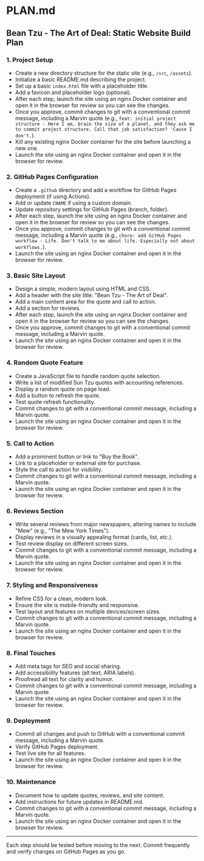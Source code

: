 # PLAN.md

## Bean Tzu - The Art of Deal: Static Website Build Plan

### 1. Project Setup
- Create a new directory structure for the static site (e.g., `/src`, `/assets`).
- Initialize a basic README.md describing the project.
- Set up a basic `index.html` file with a placeholder title.
- Add a favicon and placeholder logo (optional).
- After each step, launch the site using an nginx Docker container and open it in the browser for review so you can see the changes.
- Once you approve, commit changes to git with a conventional commit message, including a Marvin quote (e.g., `feat: initial project structure - Here I am, brain the size of a planet, and they ask me to commit project structure. Call that job satisfaction? 'Cause I don't.`).
- Kill any existing nginx Docker container for the site before launching a new one.
- Launch the site using an nginx Docker container and open it in the browser for review.

### 2. GitHub Pages Configuration
- Create a `.github` directory and add a workflow for GitHub Pages deployment (if using Actions).
- Add or update `CNAME` if using a custom domain.
- Update repository settings for GitHub Pages (branch, folder).
- After each step, launch the site using an nginx Docker container and open it in the browser for review so you can see the changes.
- Once you approve, commit changes to git with a conventional commit message, including a Marvin quote (e.g., `chore: add GitHub Pages workflow - Life. Don't talk to me about life. Especially not about workflows.`).
- Launch the site using an nginx Docker container and open it in the browser for review.

### 3. Basic Site Layout
- Design a simple, modern layout using HTML and CSS.
- Add a header with the site title: "Bean Tzu - The Art of Deal".
- Add a main content area for the quote and call to action.
- Add a section for reviews.
- After each step, launch the site using an nginx Docker container and open it in the browser for review so you can see the changes.
- Once you approve, commit changes to git with a conventional commit message, including a Marvin quote.
- Launch the site using an nginx Docker container and open it in the browser for review.

### 4. Random Quote Feature
- Create a JavaScript file to handle random quote selection.
- Write a list of modified Sun Tzu quotes with accounting references.
- Display a random quote on page load.
- Add a button to refresh the quote.
- Test quote refresh functionality.
- Commit changes to git with a conventional commit message, including a Marvin quote.
- Launch the site using an nginx Docker container and open it in the browser for review.

### 5. Call to Action
- Add a prominent button or link to "Buy the Book".
- Link to a placeholder or external site for purchase.
- Style the call to action for visibility.
- Commit changes to git with a conventional commit message, including a Marvin quote.
- Launch the site using an nginx Docker container and open it in the browser for review.

### 6. Reviews Section
- Write several reviews from major newspapers, altering names to include "Mew" (e.g., "The Mew York Times").
- Display reviews in a visually appealing format (cards, list, etc.).
- Test review display on different screen sizes.
- Commit changes to git with a conventional commit message, including a Marvin quote.
- Launch the site using an nginx Docker container and open it in the browser for review.

### 7. Styling and Responsiveness
- Refine CSS for a clean, modern look.
- Ensure the site is mobile-friendly and responsive.
- Test layout and features on multiple devices/screen sizes.
- Commit changes to git with a conventional commit message, including a Marvin quote.
- Launch the site using an nginx Docker container and open it in the browser for review.

### 8. Final Touches
- Add meta tags for SEO and social sharing.
- Add accessibility features (alt text, ARIA labels).
- Proofread all text for clarity and humor.
- Commit changes to git with a conventional commit message, including a Marvin quote.
- Launch the site using an nginx Docker container and open it in the browser for review.

### 9. Deployment
- Commit all changes and push to GitHub with a conventional commit message, including a Marvin quote.
- Verify GitHub Pages deployment.
- Test live site for all features.
- Launch the site using an nginx Docker container and open it in the browser for review.

### 10. Maintenance
- Document how to update quotes, reviews, and site content.
- Add instructions for future updates in README.md.
- Commit changes to git with a conventional commit message, including a Marvin quote.
- Launch the site using an nginx Docker container and open it in the browser for review.

---
Each step should be tested before moving to the next. Commit frequently and verify changes on GitHub Pages as you go.
 